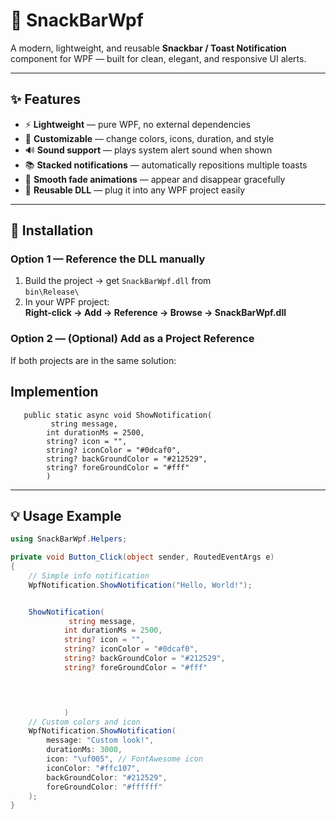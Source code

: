 # 🍫 SnackBarWpf
A modern, lightweight, and reusable **Snackbar / Toast Notification** component for WPF — built for clean, elegant, and responsive UI alerts.

---

## ✨ Features
- ⚡ **Lightweight** — pure WPF, no external dependencies  
- 🎨 **Customizable** — change colors, icons, duration, and style  
- 🔊 **Sound support** — plays system alert sound when shown  
- 📚 **Stacked notifications** — automatically repositions multiple toasts  
- 💫 **Smooth fade animations** — appear and disappear gracefully  
- 🧩 **Reusable DLL** — plug it into any WPF project easily

---

## 🚀 Installation
### Option 1 — Reference the DLL manually
1. Build the project → get `SnackBarWpf.dll` from  
   `bin\Release\`
2. In your WPF project:  
   **Right-click → Add → Reference → Browse → SnackBarWpf.dll**

### Option 2 — (Optional) Add as a Project Reference
If both projects are in the same solution:

## Implemention
       public static async void ShowNotification(
             string message,
            int durationMs = 2500,
            string? icon = "",
            string? iconColor = "#0dcaf0",
            string? backGroundColor = "#212529",
            string? foreGroundColor = "#fff"
            )



---

## 💡 Usage Example

```csharp
using SnackBarWpf.Helpers;

private void Button_Click(object sender, RoutedEventArgs e)
{
    // Simple info notification
    WpfNotification.ShowNotification("Hello, World!");


    ShowNotification(
             string message,
            int durationMs = 2500,
            string? icon = "",
            string? iconColor = "#0dcaf0",
            string? backGroundColor = "#212529",
            string? foreGroundColor = "#fff"
                



            )
    // Custom colors and icon
    WpfNotification.ShowNotification(
        message: "Custom look!",
        durationMs: 3000,
        icon: "\uf005", // FontAwesome icon
        iconColor: "#ffc107",
        backGroundColor: "#212529",
        foreGroundColor: "#ffffff"
    );
}

